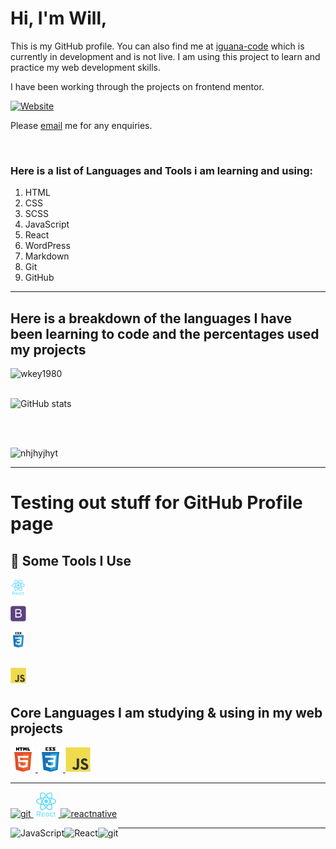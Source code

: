 # Hi, I'm Will,

This is my GitHub profile. You can also find me at [iguana-code][website] which is currently in development and is not live. I am using this project to learn and practice my web development skills.

I have been working through the projects on frontend mentor.

[![Website](https://img.shields.io/website?label=iguana-code.com&style=for-the-badge&url=https%3A%2F%2Figuana-code.com)](https://www.iguana-code.com)

Please [email](mailto:will@iguana-code.com) me for any enquiries.

<br />

### Here is a list of Languages and Tools i am learning and using:

1. HTML
1. CSS
1. SCSS
1. JavaScript
1. React
1. WordPress
1. Markdown
1. Git
1. GitHub

---

<h2>Here is a breakdown of the languages I have been learning to code and the percentages used my projects</h2>
<img src="https://github-readme-stats.vercel.app/api/top-langs?username=wkey1980&show_icons=true&locale=en&layout=compact" alt="wkey1980" />



<br />
<br />

![GitHub stats](https://github-readme-stats.vercel.app/api?username=wkey1980&show_icons=true)

<br />
<br />

<p align="left"> <img src="https://komarev.com/ghpvc/?username=wkey1980&label=Profile%20views&color=0e75b6&style=flat" alt="nhjhyjhyt" /> </p>

[website]: https://www.iguana-code.com

---


<h1>Testing out stuff for GitHub Profile page</h1>


<h2>🚀 Some Tools I Use</h2>

<img
    src="https://raw.githubusercontent.com/devicons/devicon/master/icons/react/react-original-wordmark.svg"
    alt="react"
    width="25"
    height="25"
/>

<img
    src="https://raw.githubusercontent.com/devicons/devicon/master/icons/bootstrap/bootstrap-plain.svg"
    alt="bootstrap"
    width="25"
    height="25"
/>

<img
    src="https://raw.githubusercontent.com/devicons/devicon/master/icons/css3/css3-original-wordmark.svg"
    alt="css3"
    width="25"
    height="25"
/>



<img
    src="https://raw.githubusercontent.com/devicons/devicon/master/icons/javascript/javascript-original.svg"
    alt="javascript"
    width="25"
    height="25"
/>
---

<h2>Core Languages I am studying & using in my web projects</h2>

<a href="https://www.w3.org/html/" target="_blank">
    <img src="https://raw.githubusercontent.com/devicons/devicon/master/icons/html5/html5-original-wordmark.svg"
    alt="html5"
    width="40"
    height="40"
/>

<a href="https://www.w3schools.com/css/" target="_blank">
    <img src="https://raw.githubusercontent.com/devicons/devicon/master/icons/css3/css3-original-wordmark.svg"
    alt="css3"
    width="40"
    height="40"
/>

<a href="https://developer.mozilla.org/en-US/docs/Web/JavaScript" target="_blank">
    <img src="https://raw.githubusercontent.com/devicons/devicon/master/icons/javascript/javascript-original.svg"
    alt="javascript"
    width="40"
    height="40"
/>

---

<a href="https://git-scm.com/" target="_blank">
    <img src="https://www.vectorlogo.zone/logos/git-scm/git-scm-icon.svg"
    alt="git"
    width="40"
    height="40"
/>

<a href="https://reactjs.org/" target="_blank">
    <img src="https://raw.githubusercontent.com/devicons/devicon/master/icons/react/react-original-wordmark.svg"
    alt="react"
    width="40"
    height="40"
/>

<a href="https://reactnative.dev/" target="_blank">
    <img src="https://reactnative.dev/img/header_logo.svg"
    alt="reactnative"
    width="40"
    height="40"
/>


<a href="https://developer.mozilla.org/en-US/docs/Web/JavaScript" target="_blank"> <img align="left" alt="JavaScript" height ="42px"  src="https://raw.githubusercontent.com/rahul-jha98/github_readme_icons/main/language_and_tools/square/javascript/javascript.svg"> </a>



<a href="https://reactjs.org/" target="_blank"> <img align="left" alt="React" height ="42px" src="https://raw.githubusercontent.com/rahul-jha98/github_readme_icons/main/language_and_tools/square/react/react.svg"></a>


<a href="https://git-scm.com/" target="_blank"> <img src="https://raw.githubusercontent.com/rahul-jha98/github_readme_icons/main/language_and_tools/square/git-scm/git-scm.svg" align="left" alt="git" height='42px'/> </a>




---



